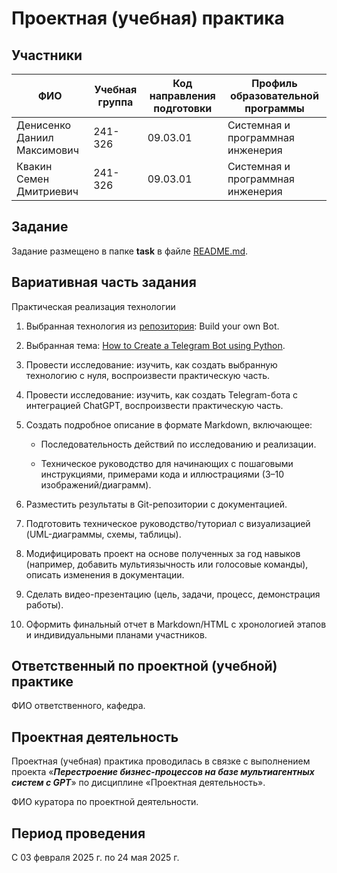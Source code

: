 # Проектная (учебная) практика

## Участники

| ФИО | Учебная группа | Код направления подготовки | Профиль образовательной программы |
|-|-|-|-|
| Денисенко Даниил Максимович | 241-326 | 09.03.01 | Системная и программная инженерия |
| Квакин Семен Дмитриевич | 241-326 | 09.03.01 | Системная и программная инженерия|

## Задание

Задание размещено в папке **task** в файле [README.md](task/README.md).

## Вариативная часть задания

Практическая реализация технологии

1. Выбранная технология из [репозитория](https://github.com/codecrafters-io/build-your-own-x): Build your own Bot.

2. Выбранная тема: [How to Create a Telegram Bot using Python](https://www.freecodecamp.org/news/how-to-create-a-telegram-bot-using-python/).

3. Провести исследование: изучить, как создать выбранную технологию с нуля, воспроизвести практическую часть.

4. Провести исследование: изучить, как создать Telegram-бота с интеграцией ChatGPT, воспроизвести практическую часть.

5. Создать подробное описание в формате Markdown, включающее:

    - Последовательность действий по исследованию и реализации.

    - Техническое руководство для начинающих с пошаговыми инструкциями, примерами кода и иллюстрациями (3–10 изображений/диаграмм).

8. Разместить результаты в Git-репозитории с документацией.

9. Подготовить техническое руководство/туториал с визуализацией (UML-диаграммы, схемы, таблицы).

10. Модифицировать проект на основе полученных за год навыков (например, добавить мультиязычность или голосовые команды), описать изменения в документации.

11. Сделать видео-презентацию (цель, задачи, процесс, демонстрация работы).

12. Оформить финальный отчет в Markdown/HTML с хронологией этапов и индивидуальными планами участников.

## Ответственный по проектной (учебной) практике

ФИО ответственного, кафедра.

## Проектная деятельность

Проектная (учебная) практика проводилась в связке с выполнением проекта «***Перестроение бизнес-процессов на базе мультиагентных систем с GPT***» по дисциплине «Проектная деятельность».

ФИО куратора по проектной деятельности.

## Период проведения

С 03 февраля 2025 г. по 24 мая 2025 г.
